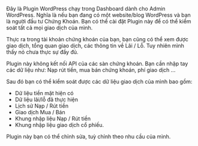 <!-- wp:paragraph -->
<p>Đây là Plugin WordPress chạy trong Dashboard dành cho Admin WordPress. Nghĩa là nếu bạn đang có một website/blog WordPress và bạn là người đầu tư Chứng Khoán. Bạn có thể cài đặt Plugin này để có thể kiểm soát tất cả mọi giao dịch của mình.</p>
<!-- /wp:paragraph -->

<!-- wp:paragraph -->
<p>Thực ra trong tài khoản chứng khoán của bạn, bạn cũng có thể xem được giao dịch, tổng quan giao dịch, các thông tin về Lãi / Lỗ. Tuy nhiên mình thấy nó chưa thực sự đầy đủ.</p>
<!-- /wp:paragraph -->

<!-- wp:paragraph -->
<p>Plugin này không kết nối API của các sàn chứng khoán. Bạn cần nhập tay các dữ liệu như: Nạp rút tiền, mua bán chứng khoán, phí giao dịch ... </p>
<!-- /wp:paragraph -->

<!-- wp:paragraph -->
<p>Sau đó bạn có thể kiểm soát được các dữ liệu giao dịch của mình bao gồm:</p>
<!-- /wp:paragraph -->

<!-- wp:list -->
<ul class="wp-block-list"><!-- wp:list-item -->
<li>Dữ liệu tiền mặt hiện có</li>
<!-- /wp:list-item -->

<!-- wp:list-item -->
<li>Dữ liệu lãi/lỗ đã thực hiện</li>
<!-- /wp:list-item -->

<!-- wp:list-item -->
<li>Lịch sử Nạp / Rút tiền</li>
<!-- /wp:list-item -->

<!-- wp:list-item -->
<li>Giao dịch Mua / Bán</li>
<!-- /wp:list-item -->

<!-- wp:list-item -->
<li>Khung nhập liệu Nạp / Rút tiền</li>
<!-- /wp:list-item -->

<!-- wp:list-item -->
<li>Khung nhập liệu giao dịch cổ phiếu.</li>
<!-- /wp:list-item --></ul>
<!-- /wp:list -->

<!-- wp:paragraph -->
<p>Plugin này bạn có thể chỉnh sửa, tuỳ chỉnh theo nhu cầu của mình. </p>
<!-- /wp:paragraph -->
